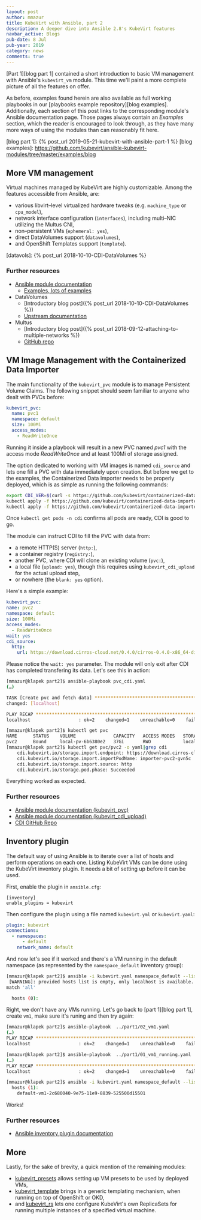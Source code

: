 ```yaml
---
layout: post
author: mmazur
title: KubeVirt with Ansible, part 2
description: A deeper dive into Ansible 2.8's KubeVirt features
navbar_active: Blogs
pub-date: 8 Jul
pub-year: 2019
category: news
comments: true
---
```


[Part 1][blog part 1] contained a short introduction to basic VM management with Ansible's `kubevirt_vm` module.
This time we'll paint a more complete picture of all the features on offer.

As before, examples found herein are also available as full working playbooks in our
[playbooks example repository][blog examples].
Additionally, each section of this post links to the corresponding module's Ansible documentation page.
Those pages always contain an _Examples_ section, which the reader is encouraged to look through, as they have
many more ways of using the modules than can reasonably fit here.

[blog part 1]: {% post_url 2019-05-21-kubevirt-with-ansible-part-1 %}
[blog examples]: https://github.com/kubevirt/ansible-kubevirt-modules/tree/master/examples/blog


## More VM management


Virtual machines managed by KubeVirt are highly customizable. Among the features accessible from Ansible, are:

* various libvirt–level virtualized hardware tweaks (e.g. `machine_type` or `cpu_model`),
* network interface configuration (`interfaces`), including multi–NIC utilizing the Multus CNI,
* non–persistent VMs (`ephemeral: yes`),
* direct DataVolumes support (`datavolumes`),
* and OpenShift Templates support (`template`).

[datavols]: {% post_url 2018-10-10-CDI-DataVolumes %}

### Further resources

* [Ansible module documentation](https://docs.ansible.com/ansible/latest/modules/kubevirt_vm_module.html)
  * [Examples, lots of examples](https://docs.ansible.com/ansible/latest/modules/kubevirt_vm_module.html#examples)
* DataVolumes
  * [Introductory blog post]({% post_url 2018-10-10-CDI-DataVolumes %})
  * [Upstream documentation](https://github.com/kubevirt/containerized-data-importer/blob/master/doc/datavolumes.md)
* Multus
  * [Introductory blog post]({% post_url 2018-09-12-attaching-to-multiple-networks %})
  * [GitHub repo](https://github.com/intel/multus-cni)



## VM Image Management with the Containerized Data Importer

The main functionality of the `kubevirt_pvc` module is to manage Persistent Volume Claims. The following snippet
should seem familiar to anyone who dealt with PVCs before:

```yaml
kubevirt_pvc:
  name: pvc1
  namespace: default
  size: 100Mi
  access_modes:
    - ReadWriteOnce
```

Running it inside a playbook will result in a new PVC named _pvc1_ with the access mode _ReadWriteOnce_ and at least
100Mi of storage assigned.

The option dedicated to working with VM images is named `cdi_source` and lets one fill a PVC with data immediately
upon creation. But before we get to the examples, the Containerized Data Importer needs to be properly deployed,
which is as simple as running the following commands:

```bash
export CDI_VER=$(curl -s https://github.com/kubevirt/containerized-data-importer/releases/latest | grep -o "v[0-9]\.[0-9]*\.[0-9]*")
kubectl apply -f https://github.com/kubevirt/containerized-data-importer/releases/download/$CDI_VER/cdi-operator.yaml
kubectl apply -f https://github.com/kubevirt/containerized-data-importer/releases/download/$CDI_VER/cdi-operator-cr.yaml
```

Once `kubectl get pods -n cdi` confirms all pods are ready, CDI is good to go.

The module can instruct CDI to fill the PVC with data from:
* a remote HTTP(S) server (`http:`),
* a container registry (`registry:`),
* another PVC, where CDI will clone an existing volume (`pvc:`),
* a local file (`upload: yes`), though this requires using `kubevirt_cdi_upload` for the actual upload step,
* or nowhere (the `blank: yes` option).

Here's a simple example:

```yaml
kubevirt_pvc:
name: pvc2
namespace: default
size: 100Mi
access_modes:
  - ReadWriteOnce
wait: yes
cdi_source:
  http:
    url: https://download.cirros-cloud.net/0.4.0/cirros-0.4.0-x86_64-disk.img
```

Please notice the `wait: yes` parameter. The module will only exit after CDI has completed transfering its data.
Let's see this in action:

```bash
[mmazur@klapek part2]$ ansible-playbook pvc_cdi.yaml
(…)

TASK [Create pvc and fetch data] **********************************************************************************
changed: [localhost]

PLAY RECAP ********************************************************************************************************
localhost                  : ok=2    changed=1    unreachable=0    failed=0    skipped=0    rescued=0    ignored=0

[mmazur@klapek part2]$ kubectl get pvc
NAME      STATUS    VOLUME              CAPACITY   ACCESS MODES   STORAGECLASS   AGE
pvc2      Bound     local-pv-6b6380e2   37Gi       RWO            local          71s
[mmazur@klapek part2]$ kubectl get pvc/pvc2 -o yaml|grep cdi
    cdi.kubevirt.io/storage.import.endpoint: https://download.cirros-cloud.net/0.4.0/cirros-0.4.0-x86_64-disk.img
    cdi.kubevirt.io/storage.import.importPodName: importer-pvc2-gvn5c
    cdi.kubevirt.io/storage.import.source: http
    cdi.kubevirt.io/storage.pod.phase: Succeeded
```

Everything worked as expected.


### Further resources

* [Ansible module documentation (kubevirt_pvc)](https://docs.ansible.com/ansible/latest/modules/kubevirt_pvc_module.html)
* [Ansible module documentation (kubevirt_cdi_upload)](https://docs.ansible.com/ansible/latest/modules/kubevirt_cdi_upload_module.html)
* [CDI GitHub Repo](https://github.com/kubevirt/containerized-data-importer/)



## Inventory plugin

The default way of using Ansible is to iterate over a list of hosts and perform operations on each one.
Listing KubeVirt VMs can be done using the KubeVirt inventory plugin. It needs a bit of setting up before it can
be used.

First, enable the plugin in `ansible.cfg`:

```config
[inventory]
enable_plugins = kubevirt
```

Then configure the plugin using a file named `kubevirt.yml` or `kubevirt.yaml`:

```yaml
plugin: kubevirt
connections:
  - namespaces:
      - default
    network_name: default
```

And now let's see if it worked and there's a VM running in the default namespace (as represented by the
`namespace_default` inventory group):

```bash
[mmazur@klapek part2]$ ansible -i kubevirt.yaml namespace_default --list-hosts
 [WARNING]: provided hosts list is empty, only localhost is available. Note that the implicit localhost does not
match 'all'

  hosts (0):
```

Right, we don't have any VMs running. Let's go back to [part 1][blog part 1], create `vm1`, make sure it's runing
and then try again:

```bash
[mmazur@klapek part2]$ ansible-playbook  ../part1/02_vm1.yaml
(…)
PLAY RECAP ********************************************************************************************************
localhost                  : ok=2    changed=1    unreachable=0    failed=0    skipped=0    rescued=0    ignored=0

[mmazur@klapek part2]$ ansible-playbook  ../part1/01_vm1_running.yaml
(…)
PLAY RECAP ********************************************************************************************************
localhost                  : ok=2    changed=1    unreachable=0    failed=0    skipped=0    rescued=0    ignored=0

[mmazur@klapek part2]$ ansible -i kubevirt.yaml namespace_default --list-hosts
  hosts (1):
    default-vm1-2c680040-9e75-11e9-8839-525500d15501
```

Works!


### Further resources

* [Ansible inventory plugin documentation](https://docs.ansible.com/ansible/latest/plugins/inventory/kubevirt.html)



## More

Lastly, for the sake of brevity, a quick mention of the remaining modules:

* [kubevirt_presets](https://docs.ansible.com/ansible/latest/modules/kubevirt_preset_module.html) allows setting up
VM presets to be used by deployed VMs,
* [kubevirt_template](https://docs.ansible.com/ansible/latest/modules/kubevirt_template_module.html) brings in a generic
templating mechanism, when running on top of OpenShift or OKD,
* and [kubevirt_rs](https://docs.ansible.com/ansible/latest/modules/kubevirt_rs_module.html) lets one configure KubeVirt's
own ReplicaSets for running multiple instances of a specified virtual machine.
